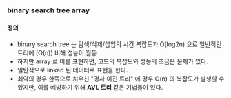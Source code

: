 ### binary search tree array
#### 정의
- binary search tree 는 탐색/삭제/삽입의 시간 복잡도가 O(log2n) 으로 일반적인 트리에 (O(n)) 비해 성능이 월등
- 하지만 array 로 이를 표현하면, 코드의 복잡도와 성능의 조금은 문제가 있다.
- 일반적으로 linked 된 데이터로 표현을 한다.
- 최악의 경우 한쪽으로 치우친 "경사 이진 트리" 에 경우 O(n) 의 복잡도가 발생할 수 있지만, 이를 예방하기 위해 **AVL 트리** 같은 기법들이 있다.